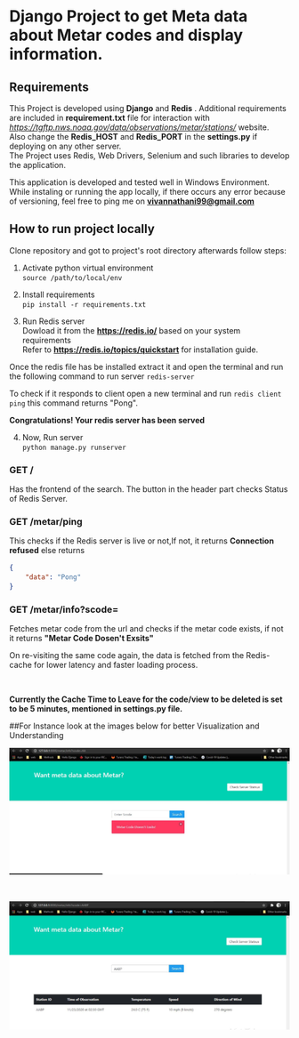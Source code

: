 # Django Project to get Meta data about Metar codes and display information.   

## Requirements

This Project is developed using **Django** and **Redis** . Additional requirements are included in **requirement.txt** file for interaction with *https://tgftp.nws.noaa.gov/data/observations/metar/stations/* website. 
<br/>Also change the **Redis_HOST** and **Redis_PORT** in the **settings.py** if deploying on any other server. 
<br /> The Project uses Redis, Web Drivers, Selenium and such libraries to develop the application.
 
 
This application is developed and tested well in Windows Environment. While instaling or running the app locally, if there occurs any error because of versioning, feel free to ping me on 
 **vivannathani99@gmail.com**
 

## How to run project locally

Clone repository and got to project's root directory afterwards follow steps:

1. Activate python virtual environment <br />
`source /path/to/local/env`

2. Install requirements <br />
`pip install -r requirements.txt`

3. Run Redis server <br />
    Dowload it from the **https://redis.io/** based on your system requirements <br />
 Refer to **https://redis.io/topics/quickstart** for installation guide.
 
 Once the redis file has be installed extract it and open the terminal and run the following command to run server
 `redis-server`
 
 To check if it responds to client open a new terminal and run 
  `redis client ping` this command returns "Pong".
  
**Congratulations! Your redis server has been served**

4. Now, Run server <br />
`python manage.py runserver`


### GET /

Has the frontend of the search. The button in the header part checks Status of Redis Server.

### GET /metar/ping

This checks if the Redis server is live or not,If not, it returns **Connection refused** else returns 

```json
{
    "data": "Pong"
}
```

### GET /metar/info?scode=<text>

Fetches metar code from the url and checks if the metar code exists, if not it returns 
**"Metar Code Dosen't Exsits"**

On re-visiting the same code again, the data is fetched from the Redis-cache for lower latency and faster loading process.

<br />

**Currently the Cache Time to Leave for the code/view to be deleted is set to be 5 minutes, mentioned in settings.py file.**

##For Instance look at the images below for better Visualization and Understanding

![Alt-Text](/Screenshots/code-not-exsits.JPG)

<br />

![Alt-Text](/Screenshots/code-exsists.JPG)



